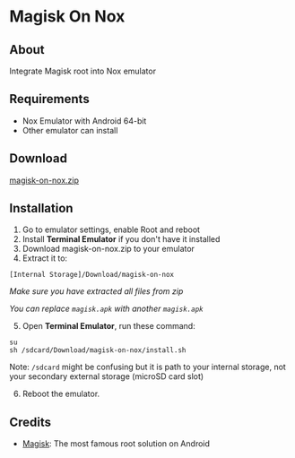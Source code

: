 # Magisk On Nox
## About
Integrate Magisk root into Nox emulator

## Requirements
- Nox Emulator with Android 64-bit
- Other emulator can install

## Download
[magisk-on-nox.zip](https://link1s.com/MagiskOnNox) 

## Installation

1. Go to emulator settings, enable Root and reboot
2. Install **Terminal Emulator** if you don't have it installed
3. Download magisk-on-nox.zip to your emulator
4. Extract it to:

 `[Internal Storage]/Download/magisk-on-nox`

*Make sure you have extracted all files from zip*

*You can replace `magisk.apk` with another `magisk.apk`*

5. Open **Terminal Emulator**, run these command:
```
su
sh /sdcard/Download/magisk-on-nox/install.sh
```

Note: `/sdcard` might be confusing but it is path to your internal storage, not your secondary external storage (microSD card slot)

6. Reboot the emulator.


## Credits
- [Magisk](https://github.com/topjohnwu/Magisk): The most famous root solution on Android
